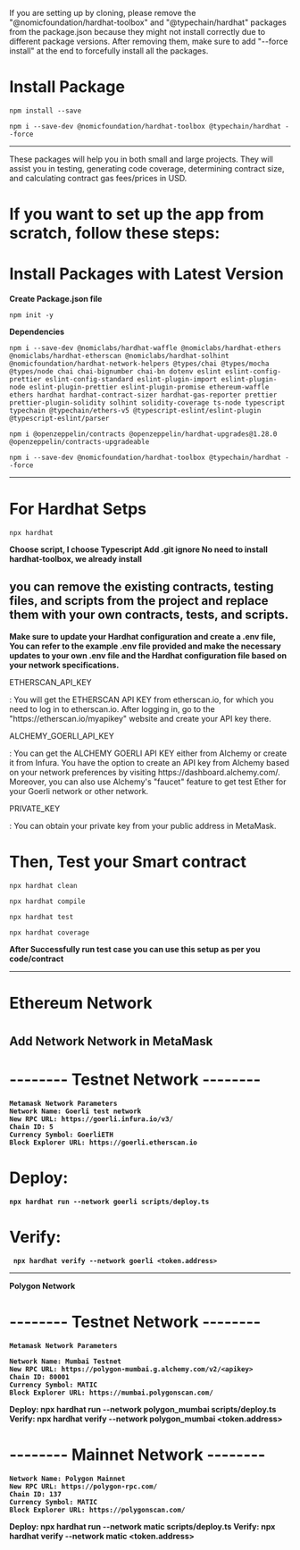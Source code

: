 If you are setting up by cloning, please remove the "@nomicfoundation/hardhat-toolbox" and "@typechain/hardhat" packages from the package.json because they might not install correctly due to different package versions. After removing them, make sure to add "--force install" at the end to forcefully install all the packages.

# Install Package

    npm install --save

    npm i --save-dev @nomicfoundation/hardhat-toolbox @typechain/hardhat --force

---

These packages will help you in both small and large projects. They will assist you in testing, generating code coverage, determining contract size, and calculating contract gas fees/prices in USD.

<h1> If you want to set up the app from scratch, follow these steps: </h1>

# Install Packages with Latest Version

<b> Create Package.json file </b>

    npm init -y

<b> Dependencies </b>

    npm i --save-dev @nomiclabs/hardhat-waffle @nomiclabs/hardhat-ethers @nomiclabs/hardhat-etherscan @nomiclabs/hardhat-solhint @nomicfoundation/hardhat-network-helpers @types/chai @types/mocha @types/node chai chai-bignumber chai-bn dotenv eslint eslint-config-prettier eslint-config-standard eslint-plugin-import eslint-plugin-node eslint-plugin-prettier eslint-plugin-promise ethereum-waffle ethers hardhat hardhat-contract-sizer hardhat-gas-reporter prettier prettier-plugin-solidity solhint solidity-coverage ts-node typescript typechain @typechain/ethers-v5 @typescript-eslint/eslint-plugin @typescript-eslint/parser

    npm i @openzeppelin/contracts @openzeppelin/hardhat-upgrades@1.28.0 @openzeppelin/contracts-upgradeable

    npm i --save-dev @nomicfoundation/hardhat-toolbox @typechain/hardhat --force

---

# For Hardhat Setps

    npx hardhat

<b> Choose script, I choose Typescript </b>
<b> Add .git ignore </b>
<b> No need to install hardhat-toolbox, we already install </b>

<h2> you can remove the existing contracts, testing files, and scripts from the project and replace them with your own contracts, tests, and scripts. </h2>

<b> Make sure to update your Hardhat configuration and create a .env file, You can refer to the example .env file provided and make the necessary updates to your own .env file and the Hardhat configuration file based on your network specifications.</b>

<p> ETHERSCAN_API_KEY </p>: <span> You will get the ETHERSCAN API KEY from etherscan.io, for which you need to log in to etherscan.io. After logging in, go to the "https://etherscan.io/myapikey" website and create your API key there. </span>
<p> ALCHEMY_GOERLI_API_KEY </p>: <span> You can get the ALCHEMY GOERLI API KEY either from Alchemy or create it from Infura. You have the option to create an API key from Alchemy based on your network preferences by visiting https://dashboard.alchemy.com/. Moreover, you can also use Alchemy's "faucet" feature to get test Ether for your Goerli network or other network. </span>
<p> PRIVATE_KEY </p>: <span> You can obtain your private key from your public address in MetaMask. </span>

# Then, Test your Smart contract

    npx hardhat clean

    npx hardhat compile

    npx hardhat test

    npx hardhat coverage

<b> After Successfully run test case you can use this setup as per you code/contract <b>

---

<h1> Ethereum Network <h1>
<h2> Add Network Network in MetaMask <h2>

# -------- Testnet Network --------

    Metamask Network Parameters
    Network Name: Goerli test network
    New RPC URL: https://goerli.infura.io/v3/
    Chain ID: 5
    Currency Symbol: GoerliETH
    Block Explorer URL: https://goerli.etherscan.io

# Deploy:

    npx hardhat run --network goerli scripts/deploy.ts

# Verify:

     npx hardhat verify --network goerli <token.address>

---

Polygon Network

# -------- Testnet Network --------

    Metamask Network Parameters

    Network Name: Mumbai Testnet
    New RPC URL: https://polygon-mumbai.g.alchemy.com/v2/<apikey>
    Chain ID: 80001
    Currency Symbol: MATIC
    Block Explorer URL: https://mumbai.polygonscan.com/

Deploy: npx hardhat run --network polygon_mumbai scripts/deploy.ts
Verify: npx hardhat verify --network polygon_mumbai <token.address>

# -------- Mainnet Network --------

    Network Name: Polygon Mainnet
    New RPC URL: https://polygon-rpc.com/
    Chain ID: 137
    Currency Symbol: MATIC
    Block Explorer URL: https://polygonscan.com/

Deploy: npx hardhat run --network matic scripts/deploy.ts
Verify: npx hardhat verify --network matic <token.address>
